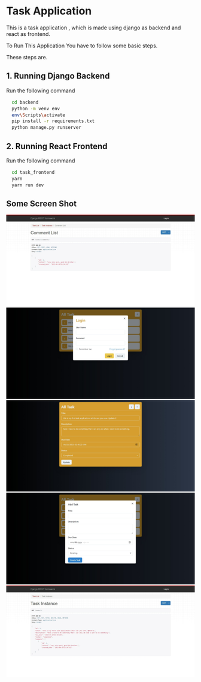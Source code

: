 
# Task Application

This is a task application , which is made using django as backend and react as frontend. 

To Run This Application  You have to follow some basic steps.

These steps are.




## 1. Running Django Backend

Run the following command

```bash
  cd backend
  python -m venv env
  env\Scripts\activate
  pip install -r requirements.txt
  python manage.py runserver
```


## 2. Running React Frontend

Run the following command

```bash
  cd task_frontend
  yarn 
  yarn run dev
```

## Some Screen Shot

![image](https://github.com/vishwajeetvishwakarma/task_application/blob/master/images/Web%20capture_22-4-2023_13954_127.0.0.1.jpeg?raw=true)
![image](https://github.com/vishwajeetvishwakarma/task_application/blob/master/images/Web%20capture_22-4-2023_13537_localhost.jpeg?raw=true)
![image](https://github.com/vishwajeetvishwakarma/task_application/blob/master/images/Web%20capture_22-4-2023_13624_localhost.jpeg?raw=true)
![image](https://github.com/vishwajeetvishwakarma/task_application/blob/master/images/Web%20capture_22-4-2023_13736_localhost.jpeg?raw=true)
![image](https://github.com/vishwajeetvishwakarma/task_application/blob/master/images/Web%20capture_22-4-2023_1398_127.0.0.1.jpeg?raw=true)
